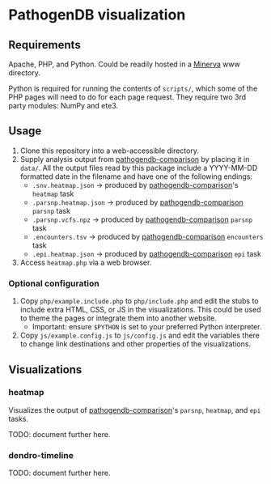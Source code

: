 # PathogenDB visualization

## Requirements

Apache, PHP, and Python. Could be readily hosted in a [Minerva](http://hpc.mssm.edu/) www directory.

Python is required for running the contents of `scripts/`, which some of the PHP pages will need to do for each page request. They require two 3rd party modules: NumPy and ete3.

## Usage

1. Clone this repository into a web-accessible directory.
2. Supply analysis output from [pathogendb-comparison][] by placing it in `data/`. All the output files read by this package include a YYYY-MM-DD formatted date in the filename and have one of the following endings:
    - `.snv.heatmap.json` -> produced by [pathogendb-comparison][]'s `heatmap` task
    - `.parsnp.heatmap.json` -> produced by [pathogendb-comparison][] `parsnp` task
    - `.parsnp.vcfs.npz` -> produced by [pathogendb-comparison][] `parsnp` task
    - `.encounters.tsv` -> produced by [pathogendb-comparison][] `encounters` task
    - `.epi.heatmap.json` -> produced by [pathogendb-comparison][] `epi` task
3. Access `heatmap.php` via a web browser.

[pathogendb-comparison]: https://github.com/powerpak/pathogendb-comparison

### Optional configuration

1. Copy `php/example.include.php` to `php/include.php` and edit the stubs to include extra HTML, CSS, or JS in the visualizations. This could be used to theme the pages or integrate them into another website.
    - Important: ensure `$PYTHON` is set to your preferred Python interpreter.
2. Copy `js/example.config.js` to `js/config.js` and edit the variables there to change link destinations and other properties of the visualizations.

## Visualizations

### heatmap

Visualizes the output of [pathogendb-comparison][]'s `parsnp`, `heatmap`, and `epi` tasks.

TODO: document further here.

### dendro-timeline

TODO: document further here.